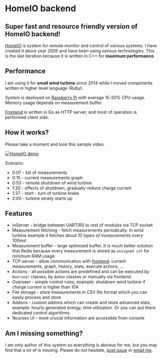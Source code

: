 HomeIO backend
==============

Super fast and resource friendly version of HomeIO backend!
-----------------------------------------------------------

[HomeIO](http://homeio.org.pl/) is system for remote monitor and control of
various systems. I have created it about year 2005 and have been using various
technologies. This is the last iteration because it is written in C++ for
**maximum performance**.

Performance
-----------

I am using it for **small wind turbine** since 2014 while I moved components
written in higher level language (Ruby).

System is deployed on [Raspberry Pi](https://www.raspberrypi.org/products/model-b/)
with average 15-20% CPU usage. Memory usage depends on measurement buffer.

[Frontend](https://github.com/HomeIO/homeio_frontend) is written in Go as HTTP server,
and most of operation is performed client side.

How it works?
-------------

Please take a moment and look this sample video.

[![HomeIO demo](https://i.vimeocdn.com/video/528816542.webp?mw=600&mh=400)](https://vimeo.com/135051782)

Scenario:

* 0:07 - list of measurements
* 0:15 - current measurements graph
* 0:53 - remote shutdown of wind turbine
* 1:20 - effects of shutdown, gradually reduce charge current
* 1:37 - start - turn of turbine brake
* 2:00 - turbine slowly starts up


Features
--------

* IoServer - bridge between UART/RS to rest of modules via TCP socket
* Measurement fetching - fetch measurements periodically. In wind turbine example it
  fetches about *10 types of measurements every 100ms*!
* Measurement buffer - large optimized buffer. It is much better solution that Redis because
  every measurement is stored as `unsigned int` for minimum RAM usage.
* TCP server - allow communication with [frontend](https://github.com/HomeIO/homeio_frontend):
  current measurements, graph, history, stats, execute actions, ...
* Actions - all possible actions are predefined and can be executed by `Overseer` classes,
  by `Addon` classes or manually via frontend.
* Overseer - simple control rules, example: shutdown wind turbine if charge current is
  higher than 10A
* File storage - store measurements in CSV file format which you can easily process and
  store
* Addons - custom addons which can create and store advanced stats, example: hourly
  generated energy, time utilization. Or you can put there dedicated control algorithms.
* Ncurses UI - most crucial information are accessible from console      


Am I missing something?
-----------------------

I am only author of this system so everything is abvious for me, but you may
find that a lot of is missing. Please do not hesitate, [post issue](https://github.com/HomeIO/homeio_backend/issues/new)
or [email me](mailto::homeio@interia.eu).
